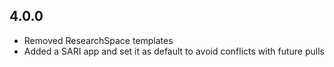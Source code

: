 ## 4.0.0
- Removed ResearchSpace templates
- Added a SARI app and set it as default to avoid conflicts with future pulls